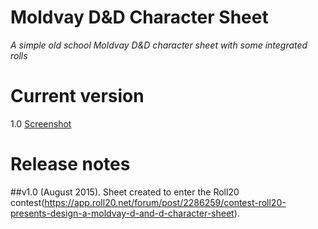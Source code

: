 # Moldvay D&D Character Sheet
_A simple old school Moldvay D&D character sheet with some integrated rolls_

# Current version
1.0 [Screenshot](dndmold.jpg)

# Release notes

##v1.0 (August 2015).
Sheet created to enter the Roll20 contest(https://app.roll20.net/forum/post/2286259/contest-roll20-presents-design-a-moldvay-d-and-d-character-sheet).
